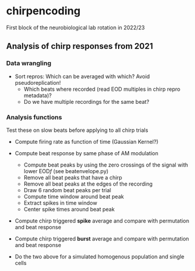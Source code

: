 # chirpencoding
First block of the neurobiological lab rotation in 2022/23

## Analysis of chirp responses from 2021

### Data wrangling
- Sort repros: Which can be averaged with which? Avoid pseudoreplication!
  - Which beats where recorded (read EOD multiples in chirp repro metadata)?
  - Do we have multiple recordings for the same beat?

### Analysis functions
Test these on slow beats before applying to all chirp trials
- Compute firing rate as function of time (Gaussian Kernel?)
- Compute beat response by same phase of AM modulation
  - Compute beat peaks by using the zero crossings of the signal with lower EOD$f$ (see beatenvelope.py)
  - Remove all beat peaks that have a chirp
  - Remove all beat peaks at the edges of the recording
  - Draw 6 random beat peaks per trial
  - Compute time window around beat peak
  - Extract spikes in time window
  - Center spike times around beat peak

- Compute chirp triggered **spike** average and compare with permutation and beat response
- Compute chirp triggered **burst** average and compare with permutation and beat response
- Do the two above for a simulated homogenous population and single cells